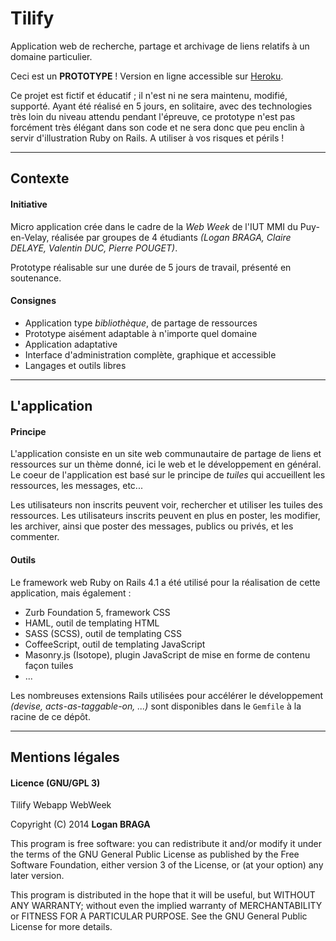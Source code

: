 Tilify
======

Application web de recherche, partage et archivage de liens relatifs &agrave; un domaine particulier.


Ceci est un **PROTOTYPE** !
Version en ligne accessible sur [Heroku](https://tilify.herokuapp.com/).


Ce projet est fictif et &eacute;ducatif ; il n'est ni ne sera maintenu, modifi&eacute;, support&eacute;. Ayant &eacute;t&eacute; r&eacute;alis&eacute; en 5 jours, en solitaire, avec des technologies
tr&egrave;s loin du niveau attendu pendant l'&eacute;preuve, ce prototype n'est pas forc&eacute;ment tr&egrave;s  &eacute;l&eacute;gant dans son code et ne sera donc que peu enclin &agrave; servir d'illustration Ruby on Rails. A utiliser &agrave; vos risques et p&eacute;rils !

-------------------------------------------
Contexte
--------

#### Initiative
Micro application cr&eacute;e dans le cadre de la *Web Week* de l'IUT MMI du Puy-en-Velay, r&eacute;alis&eacute;e par groupes
de 4 &eacute;tudiants *(Logan BRAGA, Claire DELAYE, Valentin DUC, Pierre POUGET)*.


Prototype r&eacute;alisable sur une dur&eacute;e de 5 jours de travail, pr&eacute;sent&eacute; en soutenance.

#### Consignes
- Application type *biblioth&egrave;que*, de partage de ressources
- Prototype ais&eacute;ment adaptable &agrave; n'importe quel domaine
- Application adaptative
- Interface d'administration compl&egrave;te, graphique et accessible
- Langages et outils libres

-------------------------------------------
L'application
-------------

#### Principe
L'application consiste en un site web communautaire de partage de liens et ressources sur un th&egrave;me donn&eacute;, ici le web et le d&eacute;veloppement en g&eacute;n&eacute;ral.
Le coeur de l'application est bas&eacute; sur le principe de *tuiles* qui accueillent les ressources, les messages, etc...


Les utilisateurs non inscrits peuvent voir, rechercher et utiliser les tuiles des ressources. Les utilisateurs inscrits peuvent en plus en poster, les modifier, les archiver, ainsi que poster des messages, publics ou priv&eacute;s, et les commenter.

#### Outils
Le framework web Ruby on Rails 4.1 a &eacute;t&eacute; utilis&eacute; pour la r&eacute;alisation de cette application, mais &eacute;galement :

- Zurb Foundation 5, framework CSS
- HAML, outil de templating HTML
- SASS (SCSS), outil de templating CSS
- CoffeeScript, outil de templating JavaScript
- Masonry.js (Isotope), plugin JavaScript de mise en forme de contenu fa&ccedil;on tuiles
- ...


Les nombreuses extensions Rails utilis&eacute;es pour acc&eacute;l&eacute;rer le d&eacute;veloppement *(devise, acts-as-taggable-on, ...)* sont disponibles dans le `Gemfile` &agrave; la racine de ce d&eacute;p&ocirc;t.

-------------------------------------------
Mentions l&eacute;gales
-----------------------

#### Licence (GNU/GPL 3)
Tilify Webapp WebWeek


Copyright (C) 2014  **Logan BRAGA**

This program is free software: you can redistribute it and/or modify
it under the terms of the GNU General Public License as published by
the Free Software Foundation, either version 3 of the License, or
(at your option) any later version.

This program is distributed in the hope that it will be useful,
but WITHOUT ANY WARRANTY; without even the implied warranty of
MERCHANTABILITY or FITNESS FOR A PARTICULAR PURPOSE.  See the
GNU General Public License for more details.
